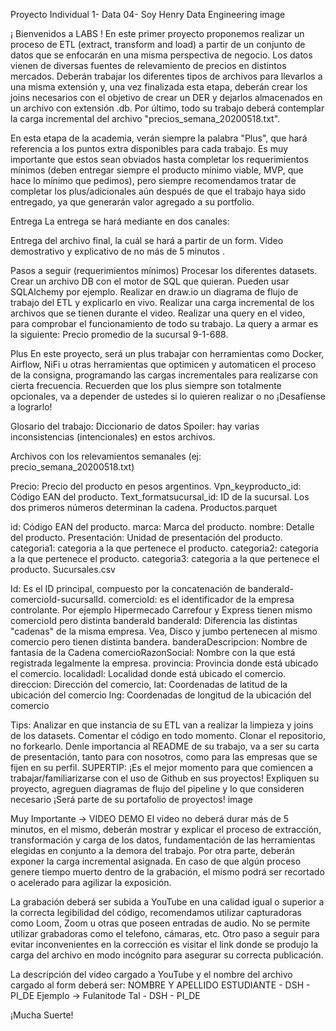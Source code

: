 Proyecto Individual 1- Data 04- Soy Henry
Data Engineering
image

¡ Bienvenidos a LABS !
En este primer proyecto proponemos realizar un proceso de ETL (extract, transform and load) a partir de un conjunto de datos que se enfocarán en una
misma perspectiva de negocio. Los datos vienen de diversas fuentes de relevamiento de precios en distintos mercados. Deberán trabajar los diferentes tipos 
de archivos para llevarlos a una misma extensión y, una vez finalizada esta etapa, deberán crear los joins necesarios con el objetivo de crear un DER y dejarlos 
almacenados en un archivo con extensión .db. Por último, todo su trabajo deberá contemplar la carga incremental del archivo "precios_semana_20200518.txt".

En esta etapa de la academia, verán siempre la palabra "Plus", que hará referencia a los puntos extra disponibles para cada trabajo. Es muy importante que 
estos sean obviados hasta completar los requerimientos mínimos (deben entregar siempre el producto mínimo viable, MVP, que hace lo mínimo que pedimos), pero 
siempre recomendamos tratar de completar los plus/adicionales aún después de que el trabajo haya sido entregado, ya que generarán valor agregado a su portfolio.

Entrega
La entrega se hará mediante en dos canales:

Entrega del archivo final, la cuál se hará a partir de un form.
Video demostrativo y explicativo de no más de 5 minutos .

Pasos a seguir (requerimientos mínimos)
    Procesar los diferentes datasets.
    Crear un archivo DB con el motor de SQL que quieran. Pueden usar SQLAlchemy por ejemplo.
    Realizar en draw.io un diagrama de flujo de trabajo del ETL y explicarlo en vivo.
    Realizar una carga incremental de los archivos que se tienen durante el video.
    Realizar una query en el video, para comprobar el funcionamiento de todo su trabajo. La query a armar es la siguiente: Precio promedio de la sucursal 9-1-688.

Plus
En este proyecto, será un plus trabajar con herramientas como Docker, Airflow, NiFi u otras herramientas que optimicen y automaticen el proceso de la consigna, 
programando las cargas incrementales para realizarse con cierta frecuencia. Recuerden que los plus siempre son totalmente opcionales, va a depender de ustedes 
si lo quieren realizar o no ¡Desafíense a lograrlo!

Glosario del trabajo:
Diccionario de datos
Spoiler: hay varias inconsistencias (intencionales) en estos archivos.

Archivos con los relevamientos semanales (ej: precio_semana_20200518.txt)

Precio: Precio del producto en pesos argentinos.
Vpn_keyproducto_id: Código EAN del producto.
Text_formatsucursal_id: ID de la sucursal. Los dos primeros números determinan la cadena.
Productos.parquet  

id: Código EAN del producto.
marca: Marca del producto.
nombre: Detalle del producto.
Presentación: Unidad de presentación del producto.
categoria1: categoria a la que pertenece el producto.
categoria2: categoria a la que pertenece el producto.
categoria3: categoria a la que pertenece el producto.
Sucursales.csv  

Id: Es el ID principal, compuesto por la concatenación de banderaId-comercioId-sucursalId.
comercioId: es el identificador de la empresa controlante. Por ejemplo Hipermecado Carrefour y Express tienen mismo comercioId pero distinta banderaId
banderaId: Diferencia las distintas "cadenas" de la misma empresa. Vea, Disco y jumbo pertenecen al mismo comercio pero tienen distinta bandera.
banderaDescripcion: Nombre de fantasía de la Cadena
comercioRazonSocial: Nombre con la que está registrada legalmente la empresa.
provincia: Provincia donde está ubicado el comercio.
localidadl: Localidad donde está ubicado el comercio.
direccion: Dirección del comercio,
lat: Coordenadas de latitud de la ubicación del comercio
lng: Coordenadas de longitud de la ubicación del comercio


Tips:
Analizar en que instancia de su ETL van a realizar la limpieza y joins de los datasets.
Comentar el código en todo momento.
Clonar el repositorio, no forkearlo.
Denle importancia al README de su trabajo, va a ser su carta de presentación, tanto para con nosotros, como para las empresas que se fijen en su perfil.
SUPERTIP: ¡Es el mejor momento para que comiencen a trabajar/familiarizarse con el uso de Github en sus proyectos!
Expliquen su proyecto, agreguen diagramas de flujo del pipeline y lo que consideren necesario ¡Será parte de su portafolio de proyectos!
image

Muy Importante -> VIDEO DEMO
El video no deberá durar más de 5 minutos, en el mismo, deberán mostrar y explicar el proceso de extracción, transformación y carga de los datos, fundamentación 
de las herramientas elegidas en conjunto a la demora del trabajo. Por otra parte, deberán exponer la carga incremental asignada.
En caso de que algún proceso genere tiempo muerto dentro de la grabación, el mismo podrá ser recortado o acelerado para agilizar la exposición.

La grabación deberá ser subida a YouTube en una calidad igual o superior a la correcta legibilidad del código, recomendamos utilizar capturadoras como Loom, Zoom 
u otras que poseen entradas de audio. No se permite utilizar grabadoras como el telefono, cámaras, etc. Otro paso a seguir para evitar inconvenientes en la 
corrección es visitar el link donde se produjo la carga del archivo en modo incógnito para asegurar su correcta publicación.

La descripción del video cargado a YouTube y el nombre del archivo cargado al form deberá ser: NOMBRE Y APELLIDO ESTUDIANTE - DSH - PI_DE
Ejemplo -> Fulanitode Tal - DSH - PI_DE

¡Mucha Suerte!

